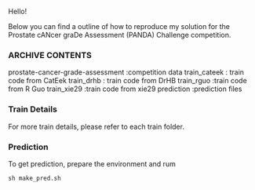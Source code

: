 Hello!

Below you can find a outline of how to reproduce my solution for the Prostate cANcer graDe Assessment (PANDA) Challenge competition.


### ARCHIVE CONTENTS

prostate-cancer-grade-assessment    :competition data
train_cateek                                            : train code from CatEek
train_drhb                                               : train code from DrHB
train_rguo                                                :train code from R Guo
train_xie29                                              :train code from xie29
prediction                                                :prediction files

### Train Details

For more train details, please refer to each train folder.

### Prediction

To get prediction, prepare the environment and rum

```shell
sh make_pred.sh
```



